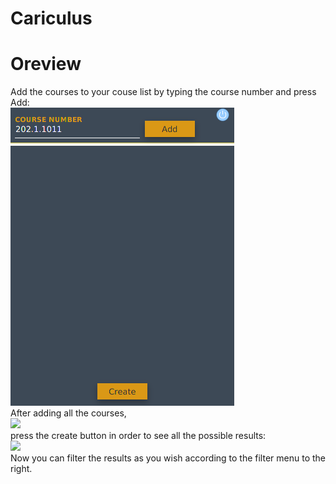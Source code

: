 # Cariculus

# Oreview
Add the courses to your couse list by typing the course number and press Add:<br/>
 <img src="./img/Screenshot from 2020-03-15 21-58-56.png"><br/>
After adding all the courses,<br/>
 <img src="./img/addingCourses"><br/>
  press the create button in order to see all the possible results:<br/>
   <img src="./img/results"></br>
Now you can filter the results as you wish according to the filter menu to the right.
